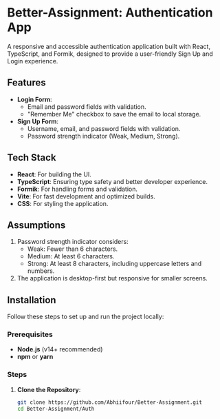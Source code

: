 # **Better-Assignment: Authentication App**

A responsive and accessible authentication application built with React, TypeScript, and Formik, designed to provide a user-friendly Sign Up and Login experience. 

## **Features**
- **Login Form**:
  - Email and password fields with validation.
  - "Remember Me" checkbox to save the email to local storage.
- **Sign Up Form**:
  - Username, email, and password fields with validation.
  - Password strength indicator (Weak, Medium, Strong).

## **Tech Stack**
- **React**: For building the UI.
- **TypeScript**: Ensuring type safety and better developer experience.
- **Formik**: For handling forms and validation.
- **Vite**: For fast development and optimized builds.
- **CSS**: For styling the application.

## **Assumptions**

1. Password strength indicator considers:
   - Weak: Fewer than 6 characters.
   - Medium: At least 6 characters.
   - Strong: At least 8 characters, including uppercase letters and numbers.
2. The application is desktop-first but responsive for smaller screens.

## **Installation**
Follow these steps to set up and run the project locally:

### **Prerequisites**
- **Node.js** (v14+ recommended)
- **npm** or **yarn**

### **Steps**
1. **Clone the Repository**:
   ```bash
   git clone https://github.com/Abhiifour/Better-Assignment.git
   cd Better-Assignment/Auth